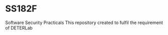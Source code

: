 # SS182F
Software Security Practicals
This repository created to fulfil the requirement of DETERLab
